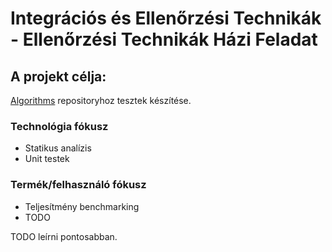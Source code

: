 # Integrációs és Ellenőrzési Technikák - Ellenőrzési Technikák Házi Feladat

## A projekt célja:

 [Algorithms](https://github.com/keon/algorithms) repositoryhoz tesztek készítése.

### Technológia fókusz
 - Statikus analízis
 - Unit testek

### Termék/felhasználó fókusz
 - Teljesítmény benchmarking
 - TODO

 TODO leírni pontosabban.